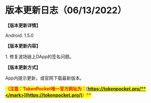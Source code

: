 # 版本更新日志（06/13/2022）

**【版本更新详情】**

Android: 1.5.0

&#x20;

**【版本更新内容】**

1\. 修复波场链上DApp的签名问题。



**【版本更新方式】**&#x20;

App内提示更新，或官网下载最新版本。

<mark style="color:red;">**（注意：TokenPocket唯一官方网址为：**</mark>[<mark style="color:red;">**https://tokenpocket.pro/**</mark>](https://tokenpocket.pro/)<mark style="color:red;">**）**</mark>

